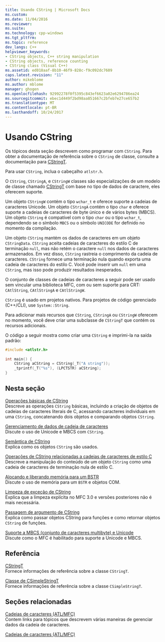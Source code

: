 ```yaml
---
title: Usando CString | Microsoft Docs
ms.custom: 
ms.date: 11/04/2016
ms.reviewer: 
ms.suite: 
ms.technology: cpp-windows
ms.tgt_pltfrm: 
ms.topic: reference
dev_langs: C++
helpviewer_keywords:
- CString objects, C++ string manipulation
- CString objects, reference counting
- CString class (Visual C++)
ms.assetid: ed018aaf-8b10-46f9-828c-f9c092dc7609
caps.latest.revision: "11"
author: mikeblome
ms.author: mblome
manager: ghogen
ms.openlocfilehash: 92992278f0f5395c843ef6623a02e6294786ea24
ms.sourcegitcommit: ebec1d449f2bd98aa851667c2bfeb7e27ce657b2
ms.translationtype: MT
ms.contentlocale: pt-BR
ms.lasthandoff: 10/24/2017
---
```

# <a name="using-cstring"></a>Usando CString
Os tópicos desta seção descrevem como programar com `CString`. Para obter a documentação de referência sobre o `CString` de classe, consulte a documentação para [CStringT](../atl-mfc-shared/reference/cstringt-class.md).  
  
 Para usar `CString`, inclua o cabeçalho `atlstr.h`.  
  
 O `CString`, `CStringA`, e `CStringW` classes são especializações de um modelo de classe chamado [CStringT](../atl-mfc-shared/reference/cstringt-class.md) com base no tipo de dados de caractere, eles oferecem suporte.  
  
 Um objeto `CStringW` contém o tipo `wchar_t` e oferece suporte a cadeias de caracteres Unicode. Um objeto `CStringA` contém o tipo `char` e oferece suporte a cadeias de caracteres de byte único e de vários bytes (MBCS). Um objeto `CString` é compatível com o tipo `char` ou o tipo `wchar_t`, dependendo se o símbolo `MBCS` ou o símbolo `UNICODE` for definido no momento da compilação.  
  
 Um objeto `CString` mantém os dados de caracteres em um objeto `CStringData`. `CString` aceita cadeias de caracteres do estilo C de terminação `null`, mas não retém o caractere `null` nos dados de caracteres armazenados. Em vez disso, `CString` rastreia o comprimento da cadeia de caracteres. `CString` fornece uma terminação nula quando exporta uma cadeia de caracteres do estilo C. Você pode inserir um `null` em uma `CString`, mas isso pode produzir resultados inesperados.  
  
 O conjunto de classes de cadeias de caracteres a seguir pode ser usado sem vincular uma biblioteca MFC, com ou sem suporte para CRT: `CAtlString`, `CAtlStringA` e `CAtlStringW`.  
  
 `CString` é usado em projetos nativos. Para projetos de código gerenciado (C++/CLI), use `System::String`.  
  
 Para adicionar mais recursos que `CString`, `CStringA` ou `CStringW` oferecem no momento, você deve criar uma subclasse de `CStringT` que contém os recursos adicionais.  
  
 O código a seguir mostra como criar uma `CString` e imprimi-la na saída padrão:  
  
```cpp  
#include <atlstr.h>  
  
int main() {  
    CString aCString = CString(_T("A string"));  
    _tprintf(_T("%s"), (LPCTSTR) aCString);  
}  
```  
  
## <a name="in-this-section"></a>Nesta seção  
 [Operações básicas de CString](../atl-mfc-shared/basic-cstring-operations.md)  
 Descreve as operações `CString` básicas, incluindo a criação de objetos de cadeias de caracteres literais de C, acessando caracteres individuais em uma `CString`, concatenando dois objetos e comparando objetos `CString`.  
  
 [Gerenciamento de dados de cadeia de caracteres](../atl-mfc-shared/string-data-management.md)  
 Discute o uso de Unicode e MBCS com `CString`.  
  
 [Semântica de CString](../atl-mfc-shared/cstring-semantics.md)  
 Explica como os objetos `CString` são usados.  
  
 [Operações de CString relacionadas a cadeias de caracteres de estilo C](../atl-mfc-shared/cstring-operations-relating-to-c-style-strings.md)  
 Descreve a manipulação do conteúdo de um objeto `CString` como uma cadeia de caracteres de terminação nula de estilo C.  
  
 [Alocando e liberando memória para um BSTR](../atl-mfc-shared/allocating-and-releasing-memory-for-a-bstr.md)  
 Discute o uso de memória para um `BSTR` e objetos COM.  
  
 [Limpeza de exceção de CString](../atl-mfc-shared/cstring-exception-cleanup.md)  
 Explica que a limpeza explícita no MFC 3.0 e versões posteriores não é mais necessária.  
  
 [Passagem de argumento de CString](../atl-mfc-shared/cstring-argument-passing.md)  
 Explica como passar objetos CString para funções e como retornar objetos `CString` de funções.  
  
 [Suporte a MBCS (conjunto de caracteres multibyte) e Unicode](../atl-mfc-shared/unicode-and-multibyte-character-set-mbcs-support.md)  
 Discute como o MFC é habilitado para suporte a Unicode e MBCS.  
  
## <a name="reference"></a>Referência  
 [CStringT](../atl-mfc-shared/reference/cstringt-class.md)  
 Fornece informações de referência sobre a classe `CStringT`.  
  
 [Classe de CSimpleStringT](../atl-mfc-shared/reference/csimplestringt-class.md)  
 Fornece informações de referência sobre a classe `CSimpleStringT`.  
  
## <a name="related-sections"></a>Seções relacionadas  
 [Cadeias de caracteres (ATL/MFC)](../atl-mfc-shared/strings-atl-mfc.md)  
 Contem links para tópicos que descrevem várias maneiras de gerenciar dados da cadeia de caracteres.  
  
 [Cadeias de caracteres (ATL/MFC)](../atl-mfc-shared/strings-atl-mfc.md)

